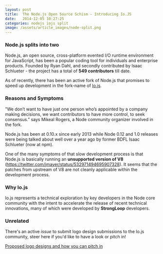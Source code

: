 ```yaml
---
layout: post
title:  The Node.js Open Source Schism - Introducing Io.JS
date:   2014-12-05 10:27:25
categories: nodejs iojs split
image: /assets/article_images/node-split.png
---
```


### Node.js splits into two


Node.js, an open source, cross-platform evented I/O runtime environment for JavaScript, has been a popular coding tool for individuals and enterprise products. Founded by Ryan Dahl, and secondly contributed by Isaac Schlueter - the project has a total of **549 contributors** till date.

As of recently, there has been an active fork of Node.js that promises to speed up development in the fork-name of <a href="http://iojs.org/" target="_blank">Io.js</a>.

### Reasons and Symptoms

"We don’t want to have just one person who’s appointed by a company making decisions, we want contributors to have more control, to seek consensus.” says Mikeal Rogers, a Node community organizer involved in the fork.

Node.js has been at 0.10.x since early 2013 while Node 0.12 and 1.0 releases were being talked about well over a year ago by former BDFL Isaac Schlueter (now at npm). 

One of the many symptoms of that slow development process is that Node.js is basically running an **unsupported version of V8** (<a href="https://twitter.com/jmayer/status/532971494695907328" target="_blank">https://twitter.com/jmayer/status/532971494695907328</a>). It seems that the patches from upstream of V8 are not cleanly applicable within the development process.

### Why Io.js

Io.js represents a technical exploration by key developers in the Node core community with the intent to accelerate the release of recent technical innovations, many of which were developed by **StrongLoop** developers.

### Unrelated

There's an active *issue* to submit logo design submissions to the Io.js community, steer here if you'd like to have a look or pitch in!

<a href="https://github.com/iojs/io.js/issues/37" target="_blank">Proposed logo designs and how you can pitch in</a>